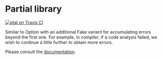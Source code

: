 # Partial library

[![ptal on Travis CI][travis-image]][travis]

[travis-image]: https://travis-ci.org/ptal/partial.png
[travis]: https://travis-ci.org/ptal/partial

Similar to Option<T> with an additional Fake variant for accumulating errors beyond the first one. For example, in compiler, if a code analysis failed, we wish to continue a little further to obtain more errors.

Please consult the [documentation](https://docs.rs/partial/0.1.0).
